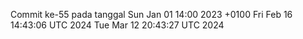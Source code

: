 Commit ke-55 pada tanggal Sun Jan 01 14:00 2023 +0100
Fri Feb 16 14:43:06 UTC 2024
Tue Mar 12 20:43:27 UTC 2024
